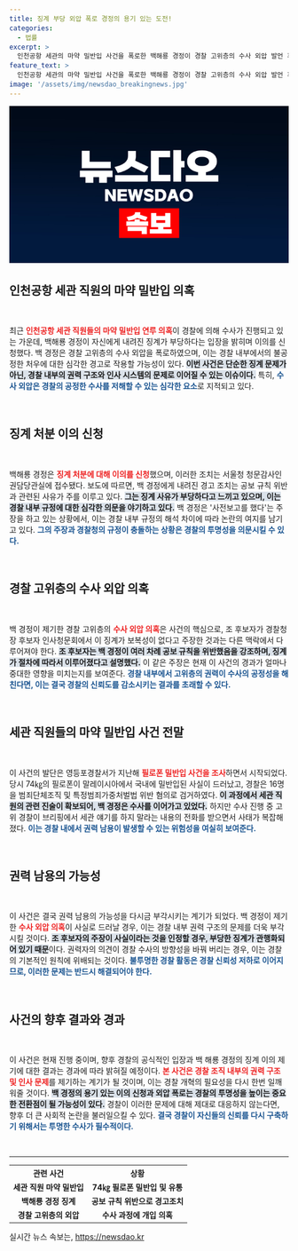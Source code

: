 ```yaml
---
title: 징계 부당 외압 폭로 경정의 용기 있는 도전!
categories:
  - 법률
excerpt: >
  인천공항 세관의 마약 밀반입 사건을 폭로한 백해룡 경정이 경찰 고위층의 수사 외압 발언 후 징계에 이의를 제기했다. 그는 부당한 경고 처분을 주장하며, 보복 인사의 의혹을 제기하고 있다. 클릭해 상황의 전모를 확인해보세요!
feature_text: >
  인천공항 세관의 마약 밀반입 사건을 폭로한 백해룡 경정이 경찰 고위층의 수사 외압 발언 후 징계에 이의를 제기했다. 그는 부당한 경고 처분을 주장하며, 보복 인사의 의혹을 제기하고 있다. 클릭해 상황의 전모를 확인해보세요!
image: '/assets/img/newsdao_breakingnews.jpg'
---
```


<p><img src="/assets/img/newsdao_breakingnews.jpg" alt="implanttips 속보" /></p>

<h2 data-ke-size="size26">인천공항 세관 직원의 마약 밀반입 의혹</h2>

<p data-ke-size="size16">&nbsp;</p>

<p>최근 <b><span style="color: #ee2323;">인천공항 세관 직원들의 마약 밀반입 연루 의혹</span></b>이 경찰에 의해 수사가 진행되고 있는 가운데, 백해룡 경정이 자신에게 내려진 징계가 부당하다는 입장을 밝히며 이의를 신청했다. 백 경정은 경찰 고위층의 수사 외압을 폭로하였으며, 이는 경찰 내부에서의 불공정한 처우에 대한 심각한 경고로 작용할 가능성이 있다. <b><span style="background-color: #21538527;">이번 사건은 단순한 징계 문제가 아닌, 경찰 내부의 권력 구조와 인사 시스템의 문제로 이어질 수 있는 이슈이다.</span></b> 특히, <b><span style="color: #1a5490;">수사 외압은 경찰의 공정한 수사를 저해할 수 있는 심각한 요소</span></b>로 지적되고 있다.</p>

<p data-ke-size="size16">&nbsp;</p>

<h2 data-ke-size="size26">징계 처분 이의 신청</h2>

<p data-ke-size="size16">&nbsp;</p>

<p>백해룡 경정은 <b><span style="color: #ee2323;">징계 처분에 대해 이의를 신청</span></b>했으며, 이러한 조치는 서울청 청문감사인권담당관실에 접수됐다. 보도에 따르면, 백 경정에게 내려진 경고 조치는 공보 규칙 위반과 관련된 사유가 주를 이루고 있다. <b><span style="background-color: #21538527;">그는 징계 사유가 부당하다고 느끼고 있으며, 이는 경찰 내부 규정에 대한 심각한 의문을 야기하고 있다.</span></b> 백 경정은 '사전보고를 했다'는 주장을 하고 있는 상황에서, 이는 경찰 내부 규정의 해석 차이에 따라 논란의 여지를 남기고 있다. <b><span style="color: #1a5490;">그의 주장과 경찰청의 규정이 충돌하는 상황은 경찰의 투명성을 의문시킬 수 있다.</span></b></p>

<p data-ke-size="size16">&nbsp;</p>

<h2 data-ke-size="size26">경찰 고위층의 수사 외압 의혹</h2>

<p data-ke-size="size16">&nbsp;</p>

<p>백 경정이 제기한 경찰 고위층의 <b><span style="color: #ee2323;">수사 외압 의혹</span></b>은 사건의 핵심으로, 조 후보자가 경찰청장 후보자 인사청문회에서 이 징계가 보복성이 없다고 주장한 것과는 다른 맥락에서 다루어져야 한다. <b><span style="background-color: #21538527;">조 후보자는 백 경정이 여러 차례 공보 규칙을 위반했음을 강조하며, 징계가 절차에 따라서 이루어졌다고 설명했다.</span></b> 이 같은 주장은 현재 이 사건의 경과가 얼마나 중대한 영향을 미치는지를 보여준다. <b><span style="color: #1a5490;">경찰 내부에서 고위층의 권력이 수사의 공정성을 해친다면, 이는 결국 경찰의 신뢰도를 감소시키는 결과를 초래할 수 있다.</span></b></p>

<p data-ke-size="size16">&nbsp;</p>

<h2 data-ke-size="size26">세관 직원들의 마약 밀반입 사건 전말</h2>

<p data-ke-size="size16">&nbsp;</p>

<p>이 사건의 발단은 영등포경찰서가 지난해 <b><span style="color: #ee2323;">필로폰 밀반입 사건을 조사</span></b>하면서 시작되었다. 당시 74㎏의 필로폰이 말레이시아에서 국내에 밀반입된 사실이 드러났고, 경찰은 16명을 범죄단체조직 및 특정범죄가중처벌법 위반 혐의로 검거하였다. <b><span style="background-color: #21538527;">이 과정에서 세관 직원의 관련 진술이 확보되어, 백 경정은 수사를 이어가고 있었다.</span></b> 하지만 수사 진행 중 고위 경찰이 브리핑에서 세관 얘기를 하지 말라는 내용의 전화를 받으면서 사태가 복잡해졌다. <b><span style="color: #1a5490;">이는 경찰 내에서 권력 남용이 발생할 수 있는 위험성을 여실히 보여준다.</span></b></p>

<p data-ke-size="size16">&nbsp;</p>

<h2 data-ke-size="size26">권력 남용의 가능성</h2>

<p data-ke-size="size16">&nbsp;</p>

<p>이 사건은 결국 권력 남용의 가능성을 다시금 부각시키는 계기가 되었다. 백 경정이 제기한 <b><span style="color: #ee2323;">수사 외압 의혹</span></b>이 사실로 드러날 경우, 이는 경찰 내부 권력 구조의 문제를 더욱 부각시킬 것이다. <b><span style="background-color: #21538527;">조 후보자의 주장이 사실이라는 것을 인정할 경우, 부당한 징계가 관행화되어 있기 때문</span></b>이다. 권력자의 의견이 경찰 수사의 방향성을 바꿔 버리는 경우, 이는 경찰의 기본적인 원칙에 위배되는 것이다. <b><span style="color: #1a5490;">불투명한 경찰 활동은 경찰 신뢰성 저하로 이어지므로, 이러한 문제는 반드시 해결되어야 한다.</span></b></p>

<p data-ke-size="size16">&nbsp;</p>

<h2 data-ke-size="size26">사건의 향후 결과와 경과</h2>

<p data-ke-size="size16">&nbsp;</p>

<p>이 사건은 현재 진행 중이며, 향후 경찰의 공식적인 입장과 백 해룡 경정의 징계 이의 제기에 대한 결과는 경과에 따라 밝혀질 예정이다. <b><span style="color: #ee2323;">본 사건은 경찰 조직 내부의 권력 구조 및 인사 문제</span></b>를 제기하는 계기가 될 것이며, 이는 경찰 개혁의 필요성을 다시 한번 일깨워줄 것이다. <b><span style="background-color: #21538527;">백 경정의 용기 있는 이의 신청과 외압 폭로는 경찰의 투명성을 높이는 중요한 전환점이 될 가능성이 있다.</span></b> 경찰이 이러한 문제에 대해 제대로 대응하지 않는다면, 향후 더 큰 사회적 논란을 불러일으킬 수 있다. <b><span style="color: #1a5490;">결국 경찰이 자신들의 신뢰를 다시 구축하기 위해서는 투명한 수사가 필수적이다.</span></b></p>

<p data-ke-size="size16">&nbsp;</p>

<hr>

<table>
  <tr>
    <th style="text-align: center;"><b>관련 사건</b></th>
    <th style="text-align: center;"><b>상황</b></th>
  </tr>
  <tr>
    <td style="text-align: center; height: 17px;"><b>세관 직원 마약 밀반입</b></td>
    <td style="text-align: center; height: 17px;"><b>74㎏ 필로폰 밀반입 및 유통</b></td>
  </tr>
  <tr>
    <td style="text-align: center; height: 17px;"><b>백해룡 경정 징계</b></td>
    <td style="text-align: center; height: 17px;"><b>공보 규칙 위반으로 경고조치</b></td>
  </tr>
  <tr>
    <td style="text-align: center; height: 17px;"><b>경찰 고위층의 외압</b></td>
    <td style="text-align: center; height: 17px;"><b>수사 과정에 개입 의혹</b></td>
  </tr>
</table>
실시간 뉴스 속보는, <a href="https://newsdao.kr" rel="dofollow">https://newsdao.kr</a>


